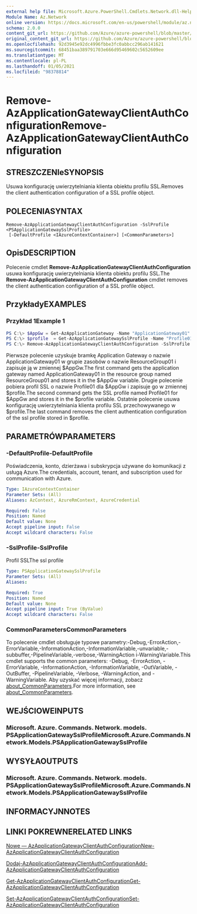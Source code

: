 ```yaml
---
external help file: Microsoft.Azure.PowerShell.Cmdlets.Network.dll-Help.xml
Module Name: Az.Network
online version: https://docs.microsoft.com/en-us/powershell/module/az.network/remove-azapplicationgatewayclientauthconfiguration
schema: 2.0.0
content_git_url: https://github.com/Azure/azure-powershell/blob/master/src/Network/Network/help/Remove-AzApplicationGatewayClientAuthConfiguration.md
original_content_git_url: https://github.com/Azure/azure-powershell/blob/master/src/Network/Network/help/Remove-AzApplicationGatewayClientAuthConfiguration.md
ms.openlocfilehash: 92d3945e92dc4996fbbe3fc0abbcc296ab141621
ms.sourcegitcommit: 68451baa389791703e666d95469602c5652609ee
ms.translationtype: MT
ms.contentlocale: pl-PL
ms.lasthandoff: 01/05/2021
ms.locfileid: "98378814"
---
```

# <span data-ttu-id="5ba9f-101">Remove-AzApplicationGatewayClientAuthConfiguration</span><span class="sxs-lookup"><span data-stu-id="5ba9f-101">Remove-AzApplicationGatewayClientAuthConfiguration</span></span>

## <span data-ttu-id="5ba9f-102">STRESZCZENIe</span><span class="sxs-lookup"><span data-stu-id="5ba9f-102">SYNOPSIS</span></span>
<span data-ttu-id="5ba9f-103">Usuwa konfigurację uwierzytelniania klienta obiektu profilu SSL.</span><span class="sxs-lookup"><span data-stu-id="5ba9f-103">Removes the client authentication configuration of a SSL profile object.</span></span>

## <span data-ttu-id="5ba9f-104">POLECENIA</span><span class="sxs-lookup"><span data-stu-id="5ba9f-104">SYNTAX</span></span>

```
Remove-AzApplicationGatewayClientAuthConfiguration -SslProfile <PSApplicationGatewaySslProfile>
 [-DefaultProfile <IAzureContextContainer>] [<CommonParameters>]
```

## <span data-ttu-id="5ba9f-105">Opis</span><span class="sxs-lookup"><span data-stu-id="5ba9f-105">DESCRIPTION</span></span>
<span data-ttu-id="5ba9f-106">Polecenie cmdlet **Remove-AzApplicationGatewayClientAuthConfiguration** usuwa konfigurację uwierzytelniania klienta obiektu profilu SSL.</span><span class="sxs-lookup"><span data-stu-id="5ba9f-106">The **Remove-AzApplicationGatewayClientAuthConfiguration** cmdlet removes the client authentication configuration of a SSL profile object.</span></span>

## <span data-ttu-id="5ba9f-107">Przykłady</span><span class="sxs-lookup"><span data-stu-id="5ba9f-107">EXAMPLES</span></span>

### <span data-ttu-id="5ba9f-108">Przykład 1</span><span class="sxs-lookup"><span data-stu-id="5ba9f-108">Example 1</span></span>
```powershell
PS C:\> $AppGw = Get-AzApplicationGateway -Name "ApplicationGateway01" -ResourceGroupName "ResourceGroup01"
PS C:\> $profile  = Get-AzApplicationGatewaySslProfile -Name "Profile01" -ApplicationGateway $AppGw
PS C:\> Remove-AzApplicationGatewayClientAuthConfiguration -SslProfile $profile
```

<span data-ttu-id="5ba9f-109">Pierwsze polecenie uzyskuje bramkę Application Gateway o nazwie ApplicationGateway01 w grupie zasobów o nazwie ResourceGroup01 i zapisuje ją w zmiennej $AppGw.</span><span class="sxs-lookup"><span data-stu-id="5ba9f-109">The first command gets the application gateway named ApplicationGateway01 in the resource group named ResourceGroup01 and stores it in the $AppGw variable.</span></span> <span data-ttu-id="5ba9f-110">Drugie polecenie pobiera profil SSL o nazwie Profile01 dla $AppGw i zapisuje go w zmiennej $profile.</span><span class="sxs-lookup"><span data-stu-id="5ba9f-110">The second command gets the SSL profile named Profile01 for $AppGw and stores it in the $profile variable.</span></span> <span data-ttu-id="5ba9f-111">Ostatnie polecenie usuwa konfigurację uwierzytelniania klienta profilu SSL przechowywanego w $profile.</span><span class="sxs-lookup"><span data-stu-id="5ba9f-111">The last command removes the client authentication configuration of the ssl profile stored in $profile.</span></span>

## <span data-ttu-id="5ba9f-112">PARAMETRÓW</span><span class="sxs-lookup"><span data-stu-id="5ba9f-112">PARAMETERS</span></span>

### <span data-ttu-id="5ba9f-113">-DefaultProfile</span><span class="sxs-lookup"><span data-stu-id="5ba9f-113">-DefaultProfile</span></span>
<span data-ttu-id="5ba9f-114">Poświadczenia, konto, dzierżawa i subskrypcja używane do komunikacji z usługą Azure.</span><span class="sxs-lookup"><span data-stu-id="5ba9f-114">The credentials, account, tenant, and subscription used for communication with Azure.</span></span>

```yaml
Type: IAzureContextContainer
Parameter Sets: (All)
Aliases: AzContext, AzureRmContext, AzureCredential

Required: False
Position: Named
Default value: None
Accept pipeline input: False
Accept wildcard characters: False
```

### <span data-ttu-id="5ba9f-115">-SslProfile</span><span class="sxs-lookup"><span data-stu-id="5ba9f-115">-SslProfile</span></span>
<span data-ttu-id="5ba9f-116">Profil SSL</span><span class="sxs-lookup"><span data-stu-id="5ba9f-116">The ssl profile</span></span>

```yaml
Type: PSApplicationGatewaySslProfile
Parameter Sets: (All)
Aliases:

Required: True
Position: Named
Default value: None
Accept pipeline input: True (ByValue)
Accept wildcard characters: False
```

### <span data-ttu-id="5ba9f-117">CommonParameters</span><span class="sxs-lookup"><span data-stu-id="5ba9f-117">CommonParameters</span></span>
<span data-ttu-id="5ba9f-118">To polecenie cmdlet obsługuje typowe parametry:-Debug,-ErrorAction,-ErrorVariable,-InformationAction,-InformationVariable,-unvariable,-subbuffer,-PipelineVariable,-verbose,-WarningAction i-WarningVariable.</span><span class="sxs-lookup"><span data-stu-id="5ba9f-118">This cmdlet supports the common parameters: -Debug, -ErrorAction, -ErrorVariable, -InformationAction, -InformationVariable, -OutVariable, -OutBuffer, -PipelineVariable, -Verbose, -WarningAction, and -WarningVariable.</span></span> <span data-ttu-id="5ba9f-119">Aby uzyskać więcej informacji, zobacz [about_CommonParameters](http://go.microsoft.com/fwlink/?LinkID=113216).</span><span class="sxs-lookup"><span data-stu-id="5ba9f-119">For more information, see [about_CommonParameters](http://go.microsoft.com/fwlink/?LinkID=113216).</span></span>

## <span data-ttu-id="5ba9f-120">WEJŚCIOWE</span><span class="sxs-lookup"><span data-stu-id="5ba9f-120">INPUTS</span></span>

### <span data-ttu-id="5ba9f-121">Microsoft. Azure. Commands. Network. models. PSApplicationGatewaySslProfile</span><span class="sxs-lookup"><span data-stu-id="5ba9f-121">Microsoft.Azure.Commands.Network.Models.PSApplicationGatewaySslProfile</span></span>

## <span data-ttu-id="5ba9f-122">WYSYŁA</span><span class="sxs-lookup"><span data-stu-id="5ba9f-122">OUTPUTS</span></span>

### <span data-ttu-id="5ba9f-123">Microsoft. Azure. Commands. Network. models. PSApplicationGatewaySslProfile</span><span class="sxs-lookup"><span data-stu-id="5ba9f-123">Microsoft.Azure.Commands.Network.Models.PSApplicationGatewaySslProfile</span></span>

## <span data-ttu-id="5ba9f-124">INFORMACYJN</span><span class="sxs-lookup"><span data-stu-id="5ba9f-124">NOTES</span></span>

## <span data-ttu-id="5ba9f-125">LINKI POKREWNE</span><span class="sxs-lookup"><span data-stu-id="5ba9f-125">RELATED LINKS</span></span>

[<span data-ttu-id="5ba9f-126">Nowe — AzApplicationGatewayClientAuthConfiguration</span><span class="sxs-lookup"><span data-stu-id="5ba9f-126">New-AzApplicationGatewayClientAuthConfiguration</span></span>](./New-AzApplicationGatewayClientAuthConfiguration.md)

[<span data-ttu-id="5ba9f-127">Dodaj-AzApplicationGatewayClientAuthConfiguration</span><span class="sxs-lookup"><span data-stu-id="5ba9f-127">Add-AzApplicationGatewayClientAuthConfiguration</span></span>](./Add-AzApplicationGatewayClientAuthConfiguration.md)

[<span data-ttu-id="5ba9f-128">Get-AzApplicationGatewayClientAuthConfiguration</span><span class="sxs-lookup"><span data-stu-id="5ba9f-128">Get-AzApplicationGatewayClientAuthConfiguration</span></span>](./Get-AzApplicationGatewayClientAuthConfiguration.md)

[<span data-ttu-id="5ba9f-129">Set-AzApplicationGatewayClientAuthConfiguration</span><span class="sxs-lookup"><span data-stu-id="5ba9f-129">Set-AzApplicationGatewayClientAuthConfiguration</span></span>](./Set-AzApplicationGatewayClientAuthConfiguration.md)
